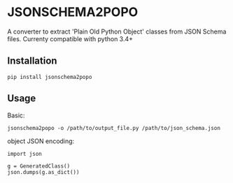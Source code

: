 # JSONSCHEMA2POPO

A converter to extract 'Plain Old Python Object' classes from JSON Schema files.
Currenty compatible with python 3.4+

## Installation

    pip install jsonschema2popo

## Usage

Basic:

    jsonschema2popo -o /path/to/output_file.py /path/to/json_schema.json
    
object JSON encoding:

    import json
    
    g = GeneratedClass()
    json.dumps(g.as_dict())
